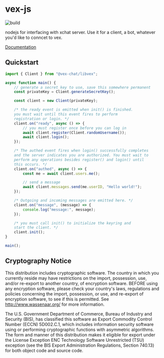 # vex-js

![build](https://github.com/vex-chat/libvex-js/workflows/build/badge.svg)

nodejs for interfacing with xchat server. Use it for a client, a bot, whatever you'd like to conncet to vex.

<a href="https://vex-chat.github.io/libvex-js/">Documentation</a>

## Quickstart

```ts
import { Client } from "@vex-chat/libvex";

async function main() {
    // generate a secret key to use, save this somewhere permanent
    const privateKey = Client.generateSecretKey();

    const client = new Client(privateKey);

    /* the ready event is emitted when init() is finished.
    you must wait until this event fires to perform 
    registration or login. */
    client.on("ready", async () => {
        // you must register once before you can log in
        await client.register(Client.randomUsername());
        await client.login();
    });

    /* The authed event fires when login() successfully completes
    and the server indicates you are authorized. You must wait to
    perform any operations besides register() and login() until
    this occurs. */
    client.on("authed", async () => {
        const me = await client.users.me();

        // send a message
        await client.messages.send(me.userID, "Hello world!");
    });

    /* Outgoing and incoming messages are emitted here. */
    client.on("message", (message) => {
        console.log("message:", message);
    });

    /* you must call init() to initialize the keyring and 
    start the client. */
    client.init();
}

main();
```

## Cryptography Notice

This distribution includes cryptographic software. The country in which you currently reside may have restrictions on the import, possession, use, and/or re-export to another country, of encryption software.
BEFORE using any encryption software, please check your country's laws, regulations and policies concerning the import, possession, or use, and re-export of encryption software, to see if this is permitted.
See <http://www.wassenaar.org/> for more information.

The U.S. Government Department of Commerce, Bureau of Industry and Security (BIS), has classified this software as Export Commodity Control Number (ECCN) 5D002.C.1, which includes information security software using or performing cryptographic functions with asymmetric algorithms.
The form and manner of this distribution makes it eligible for export under the License Exception ENC Technology Software Unrestricted (TSU) exception (see the BIS Export Administration Regulations, Section 740.13) for both object code and source code.
